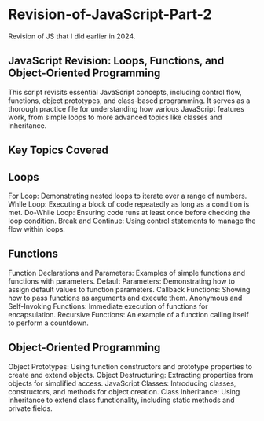 # Revision-of-JavaScript-Part-2
Revision of JS that I did earlier in 2024.

## JavaScript Revision: Loops, Functions, and Object-Oriented Programming
This script revisits essential JavaScript concepts, including control flow, functions, object prototypes, and class-based programming. It serves as a thorough practice file for understanding how various JavaScript features work, from simple loops to more advanced topics like classes and inheritance.

## Key Topics Covered

## Loops
For Loop: Demonstrating nested loops to iterate over a range of numbers.
While Loop: Executing a block of code repeatedly as long as a condition is met.
Do-While Loop: Ensuring code runs at least once before checking the loop condition.
Break and Continue: Using control statements to manage the flow within loops.

## Functions
Function Declarations and Parameters: Examples of simple functions and functions with parameters.
Default Parameters: Demonstrating how to assign default values to function parameters.
Callback Functions: Showing how to pass functions as arguments and execute them.
Anonymous and Self-Invoking Functions: Immediate execution of functions for encapsulation.
Recursive Functions: An example of a function calling itself to perform a countdown.

## Object-Oriented Programming
Object Prototypes: Using function constructors and prototype properties to create and extend objects.
Object Destructuring: Extracting properties from objects for simplified access.
JavaScript Classes: Introducing classes, constructors, and methods for object creation.
Class Inheritance: Using inheritance to extend class functionality, including static methods and private fields.
